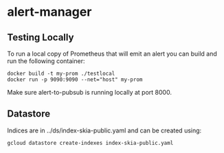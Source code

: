 # alert-manager

## Testing Locally

To run a local copy of Prometheus that will emit an alert
you can build and run the following container:

```
docker build -t my-prom ./testlocal
docker run -p 9090:9090 --net="host" my-prom
```

Make sure alert-to-pubsub is running locally at port 8000.

## Datastore

Indices are in ../ds/index-skia-public.yaml and can be created using:

```
gcloud datastore create-indexes index-skia-public.yaml
```
